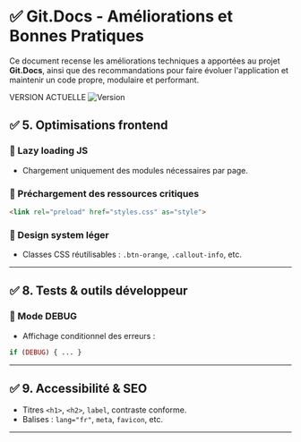 # ✅ Git.Docs - Améliorations et Bonnes Pratiques

Ce document recense les améliorations techniques a apportées au projet **Git.Docs**, ainsi que des recommandations pour faire évoluer l'application et maintenir un code propre, modulaire et performant.

VERSION ACTUELLE
![Version](https://img.shields.io/badge/version-1.12.0-blue)

## ✅ 5. Optimisations frontend
### 🔹 Lazy loading JS
- Chargement uniquement des modules nécessaires par page.

### 🔹 Préchargement des ressources critiques
```html
<link rel="preload" href="styles.css" as="style">
```

### 🔹 Design system léger
- Classes CSS réutilisables : `.btn-orange`, `.callout-info`, etc.

---

## ✅ 8. Tests & outils développeur
### 🔹 Mode DEBUG
- Affichage conditionnel des erreurs :
```php
if (DEBUG) { ... }
```

---

## ✅ 9. Accessibilité & SEO
- Titres `<h1>`, `<h2>`, `label`, contraste conforme.
- Balises : `lang="fr"`, `meta`, `favicon`, etc.

---
